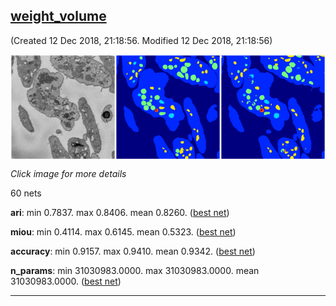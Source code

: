 <div class="thumbnail"><a href="weight_volume"><h2>weight_volume</h2></a><p>(Created 12 Dec 2018, 21:18:56. Modified 12 Dec 2018, 21:18:56)
</p><a href="weight_volume"><img src="weight_volume/1210/001/1/media/summary.png" align="center"></a><p><i>Click image for more details</i>
</p></div>

60 nets

**ari**: min 0.7837. max 0.8406. mean 0.8260.  ([best net](weight_volume/1210/001/1))

**miou**: min 0.4114. max 0.6145. mean 0.5323.  ([best net](weight_volume/1210/001/1))

**accuracy**: min 0.9157. max 0.9410. mean 0.9342.  ([best net](weight_volume/1210/001/1))

**n_params**: min 31030983.0000. max 31030983.0000. mean 31030983.0000.  ([best net](weight_volume/1210/0/0))

---